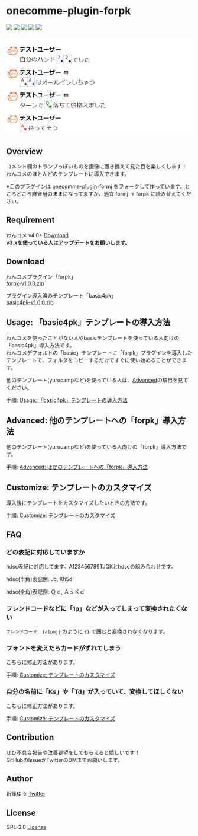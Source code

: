 # onecomme-plugin-forpk

![](https://img.shields.io/github/downloads/yuarasino/onecomme-plugin-forpk/total)
![](https://img.shields.io/github/v/release/yuarasino/onecomme-plugin-forpk)
![](https://img.shields.io/badge/onecomme-v4.0%2B-orange)
![](https://img.shields.io/github/license/yuarasino/onecomme-plugin-forpk)
![](https://img.shields.io/youtube/channel/views/UCxUnuWTQGLw5dO_dl0oqrrg?style=social)

![](./docs/images/forpk.png)


## Overview

コメント欄のトランプっぽいものを画像に置き換えて見た目を楽しくします！  
わんコメのほとんどのテンプレートに導入できます。

※このプラグインは [onecomme-plugin-formj](https://github.com/yuarasino/onecomme-plugin-formj) をフォークして作っています。ところどころ麻雀用のままになってますが、適宜 formj -> forpk に読み替えてください。　


## Requirement

わんコメ v4.0+ [Download](https://onecomme.com/)  
**v3.xを使っている人はアップデートをお願いします。**


## Download

わんコメプラグイン「forpk」  
[forpk-v1.0.0.zip](https://github.com/yuarasino/onecomme-plugin-forpk/releases/download/v1.0.0/forpk-v1.0.0.zip)

プラグイン導入済みテンプレート「basic4pk」  
[basic4pk-v1.0.0.zip](https://github.com/yuarasino/onecomme-plugin-forpk/releases/download/v1.0.0/basic4pk-v1.0.0.zip)


## Usage: 「basic4pk」テンプレートの導入方法

わんコメを使ったことがない人やbasicテンプレートを使っている人向けの「basic4pk」導入方法です。  
わんコメデフォルトの「basic」テンプレートに「forpk」プラグインを導入したテンプレートで、フォルダをコピーするだけですぐに使い始めることができます。

他のテンプレート(yurucampなど)を使っている人は、[Advanced](./docs/advanced.md)の項目を見てください。

手順: [Usage: 「basic4pk」テンプレートの導入方法](./docs/usage.md)


## Advanced: 他のテンプレートへの「forpk」導入方法

他のテンプレート(yurucampなど)を使っている人向けの「forpk」導入方法です。

手順: [Advanced: ほかのテンプレートへの「forpk」導入方法](./docs/advanced.md)


## Customize: テンプレートのカスタマイズ

導入後にテンプレートをカスタマイズしたいときの方法です。

手順: [Customize: テンプレートのカスタマイズ](./docs/customize.md)


## FAQ

### どの表記に対応していますか

hdsc表記に対応してます。A123456789TJQKとhdscの組み合わせです。

hdsc(半角)表記例: Jc, Kh5d

hdsc(全角)表記例: Ｑｃ, ＡｓＫｄ

### フレンドコードなどに「1p」などが入ってしまって変換されたくない

`フレンドコード: {a1pmj}` のように `{}` で囲むと変換されなくなります。

### フォントを変えたらカードがずれてしまう

こちらに修正方法があります。

手順: [Customize: テンプレートのカスタマイズ](./docs/customize.md)

### 自分の名前に「Ks」や「Td」が入っていて、変換してほしくない

こちらに修正方法があります。

手順: [Customize: テンプレートのカスタマイズ](./docs/customize.md)


## Contribution

ぜひ不具合報告や改善要望をしてもらえると嬉しいです！  
GitHubのIssueかTwitterのDMまでお願いします。


## Author

新篠ゆう [Twitter](https://twitter.com/yuarasino)


## License

GPL-3.0 [License](./LICENSE)

